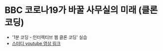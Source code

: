 # BBC 코로나19가 바꿀 사무실의 미래 (클론코딩)
- '1분 코딩 - 인터렉티브 웹 클론 코딩' 실습
- [스터디 youtube 영상 링크](https://www.youtube.com/watch?v=QB5qc0smeS0&list=PLe9WXHRkq9p11MIiI1FnMc8aekiBShq2L)
